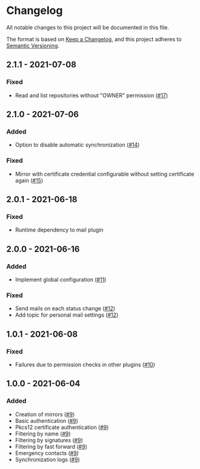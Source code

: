 # Changelog
All notable changes to this project will be documented in this file.

The format is based on [Keep a Changelog](https://keepachangelog.com/en/1.0.0/),
and this project adheres to [Semantic Versioning](https://semver.org/spec/v2.0.0.html).

## 2.1.1 - 2021-07-08
### Fixed
- Read and list repositories without "OWNER" permission ([#17](https://github.com/scm-manager/scm-repository-mirror-plugin/pull/17))

## 2.1.0 - 2021-07-06
### Added
- Option to disable automatic synchronization ([#14](https://github.com/scm-manager/scm-repository-mirror-plugin/pull/14))
### Fixed
- Mirror with certificate credential configurable without setting certificate again ([#15](https://github.com/scm-manager/scm-repository-mirror-plugin/pull/15))

## 2.0.1 - 2021-06-18
### Fixed
- Runtime dependency to mail plugin

## 2.0.0 - 2021-06-16
### Added
- Implement global configuration ([#11](https://github.com/scm-manager/scm-repository-mirror-plugin/pull/11))
### Fixed
- Send mails on each status change ([#12](https://github.com/scm-manager/scm-repository-mirror-plugin/pull/12))
- Add topic for personal mail settings ([#12](https://github.com/scm-manager/scm-repository-mirror-plugin/pull/12))

## 1.0.1 - 2021-06-08
### Fixed
- Failures due to permission checks in other plugins ([#10](https://github.com/scm-manager/scm-repository-mirror-plugin/pull/10))

## 1.0.0 - 2021-06-04
### Added
- Creation of mirrors ([#9](https://github.com/scm-manager/scm-repository-mirror-plugin/pull/9))
- Basic authentication ([#9](https://github.com/scm-manager/scm-repository-mirror-plugin/pull/9))
- Pkcs12 certificate authentication ([#9](https://github.com/scm-manager/scm-repository-mirror-plugin/pull/9))
- Filtering by name ([#9](https://github.com/scm-manager/scm-repository-mirror-plugin/pull/9))
- Filtering by signatures ([#9](https://github.com/scm-manager/scm-repository-mirror-plugin/pull/9))
- Filtering by fast forward ([#9](https://github.com/scm-manager/scm-repository-mirror-plugin/pull/9))
- Emergency contacts ([#9](https://github.com/scm-manager/scm-repository-mirror-plugin/pull/9))
- Synchronization logs ([#9](https://github.com/scm-manager/scm-repository-mirror-plugin/pull/9))
